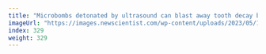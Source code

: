 ```yaml
---
title: "Microbombs detonated by ultrasound can blast away tooth decay bacteria"
imageUrl: "https://images.newscientist.com/wp-content/uploads/2023/05/15163443/SEI_156054205.jpg?width=788"
index: 329
weight: 329
---
```

